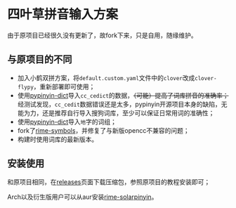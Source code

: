 # 四叶草拼音输入方案

由于原项目已经很久没有更新了，故fork下来，只是自用，随缘维护。    

## 与原项目的不同

- 加入小鹤双拼方案，将`default.custom.yaml`文件中的`clover`改成`clover-flypy`，重新部署即可使用；    
- 使用[pypinyin-dict](https://github.com/mozillazg/pypinyin-dict)导入`cc_cedict`的数据，~~（可能）提高了词库拼音的准确率；~~   经测试发现，`cc_cedit`数据错误还是太多，pypinyin开源项目本身的缺陷，无能为力，还是推荐自行导入搜狗词库，至少可以保证日常用词的准确性；    
- 使用[pypinyin-dict](https://github.com/mozillazg/pypinyin-dict)导入`地`字的词组；    
- fork了[rime-symbols](https://github.com/so1ar/rime-symbols)，并修复了与新版opencc不兼容的问题；    
- 构建时使用词库的最新版本。    

## 安装使用

和原项目相同，在[releases](https://github.com/so1ar/rime-cloverpinyin/releases)页面下载压缩包，参照原项目的教程安装即可；    

Arch以及衍生版用户可以从aur安装[rime-solarpinyin](https://aur.archlinux.org/packages/rime-solarpinyin)。    

